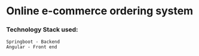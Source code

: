 # Online e-commerce ordering system

### **Technology Stack used:**
 
 ```
 Springboot - Backend
 Angular - Front end
```
